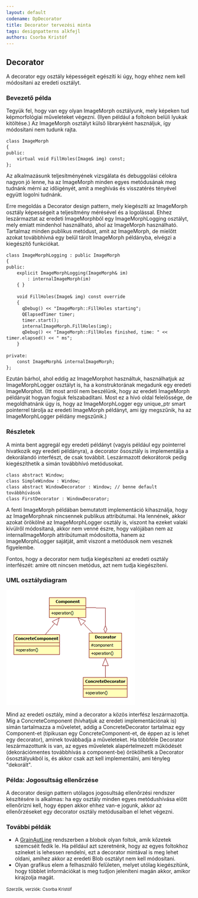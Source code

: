 ```yaml
---
layout: default
codename: DpDecorator
title: Decorator tervezési minta
tags: designpatterns alkfejl
authors: Csorba Kristóf
---
```


## Decorator

A decorator egy osztály képességeit egészíti ki úgy, hogy ehhez nem kell módosítani az eredeti osztályt.

### Bevezető példa

Tegyük fel, hogy van egy olyan ImageMorph osztályunk, mely képeken tud képmorfológiai műveleteket végezni. (Ilyen például a foltokon belüli lyukak kitöltése.) Az ImageMorph osztályt külső libraryként használjuk, így módosítani nem tudunk rajta.

    class ImageMorph
    {
    public:
        virtual void FillHoles(Image& img) const;
    };

Az alkalmazásunk teljesítményének vizsgálata és debuggolási célokra nagyon jó lenne, ha az ImageMorph minden egyes metódusának meg tudnánk mérni az időigényét, amit a meghívás és visszatérés tényével együtt logolni tudnánk.

Erre megoldás a Decorator design pattern, mely kiegészíti az ImageMorph osztály képességeit a teljesítmény mérésével és a logolással. Ehhez leszármaztat az eredeti ImageMorphból egy ImageMorphLogging osztályt, mely emiatt mindenhol használható, ahol az ImageMorph használható. Tartalmaz minden publikus metódust, amit az ImageMorph, de mielőtt azokat továbbhívná egy belül tárolt ImageMorph példányba, elvégzi a kiegészítő funkciókat.

    class ImageMorphLogging : public ImageMorph
    {
    public:
        explicit ImageMorphLogging(ImageMorph& im)
            : internalImageMorph(im)
        { }

        void FillHoles(Image& img) const override
        {
          qDebug() << "ImageMorph::FillHoles starting";
          QElapsedTimer timer;
          timer.start();
          internalImageMorph.FillHoles(img);
          qDebug() << "ImageMorph::FillHoles finished, time: " << timer.elapsed() << " ms";
        }

    private:
        const ImageMorph& internalImageMorph;
    };

Ezután bárhol, ahol eddig az ImageMorphot használtuk, használhatjuk az ImageMorphLogger osztályt is, ha a konstruktorának megadunk egy eredeti ImageMorphot. (Itt most arról nem beszélünk, hogy az eredeti ImageMorph példányát hogyan fogjuk felszabadítani. Most ez a hívó oldal felelőssége, de megoldhatnánk úgy is, hogy az ImageMorphLogger egy unique_ptr<ImageMorph> smart pointerrel tárolja az eredeti ImageMorph példányt, ami így megszűnik, ha az ImageMorphLogger példány megszűnik.)

### Részletek

A minta bent aggregál egy eredeti példányt (vagyis például egy pointerrel hivatkozik egy eredeti példányra), a decorator ősosztály is implementálja a dekorálandó interfészt, de csak továbbít. Leszármazott dekorátorok pedig kiegészíthetik a simán továbbhívó metódusokat.

    class abstract Window;
    class SimpleWindow : Window;
    class abstract WindowDecorator : Window; // benne default továbbhívások
    class FirstDecorator : WindowDecorator;

A fenti ImageMorph példában bemutatott implementáció kihasználja, hogy az ImageMorphnak nincsennek publikus attribútumai. Ha lennének, akkor azokat örökölné az ImageMorphLogger osztály is, viszont ha ezeket valaki kívülről módosítaná, akkor nem venné észre, hogy valójában nem az internalImageMorph attribútumait módosította, hanem az ImageMorphLogger sajátját, amit viszont a metódusok nem vesznek figyelembe.

Fontos, hogy a decorator nem tudja kiegészíteni az eredeti osztály interfészét: amire ott nincsen metódus, azt nem tudja kiegészíteni.

### UML osztálydiagram

![](image/Decorator.png)

Mind az eredeti osztály, mind a decorator a közös interfész leszármazottja. Míg a ConcreteComponent (hívhatjuk az eredeti implementációnak is) simán tartalmazza a műveletet, addig a ConcreteDecorator tartalmaz egy Component-et (tipikusan egy ConcreteComponent-et, de éppen az is lehet egy decorator), aminek továbbadja a műveleteket. Ha többféle Decorator leszármazottunk is van, az egyes műveletek alapértelmezett működését (dekorációmentes továbbhívás a component-be) örökölhetik a Decorator ősosztályukból is, és akkor csak azt kell implementálni, ami tényleg "dekorált".

### Példa: Jogosultság ellenőrzése

A decorator design pattern utólagos jogosultság ellenőrzési rendszer készítésére is alkalmas: ha egy osztály minden egyes metódushívása előtt ellenőrizni kell, hogy éppen akkor ehhez van-e jogunk, akkor az ellenőrzéseket egy decorator osztály metódusaiban el lehet végezni.

### További példák

   * A [GrainAutLine](http://bmeaut.github.io/grainautline/) rendszerben a blobok olyan foltok, amik kőzetek szemcséit fedik le. Ha például azt szeretnénk, hogy az egyes foltokhoz színeket is lehessen rendelni, ezt a decorator mintával is meg lehet oldani, amihez akkor az eredeti Blob osztályt nem kell módosítani.
   * Olyan grafikus elem a felhasználó felületen, melyet utólag kiegészítünk, hogy többlet információkat is meg tudjon jeleníteni magán akkor, amikor kirajzolja magát.

<small>Szerzők, verziók: Csorba Kristóf</small>

